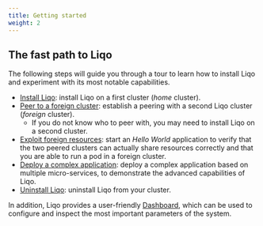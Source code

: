 ```yaml
---
title: Getting started
weight: 2
---
```


## The fast path to Liqo

The following steps will guide you through a tour to learn how to install Liqo and experiment with its most notable capabilities.

* [Install Liqo](./install): install Liqo on a first cluster (*home* cluster).
* [Peer to a foreign cluster](./peer): establish a peering with a second Liqo cluster (*foreign* cluster).
  * If you do not know who to peer with, you may need to install Liqo on a second cluster.
* [Exploit foreign resources](./test): start an *Hello World* application to verify that the two peered clusters can actually share resources correctly and that you are able to run a pod in a foreign cluster.
* [Deploy a complex application](./further-steps): deploy a complex application based on multiple micro-services, to demonstrate the advanced capabilities of Liqo.
* [Uninstall Liqo](./uninstall): uninstall Liqo from your cluster.


In addition, Liqo provides a user-friendly [Dashboard](../dashboard), which can be used to configure and inspect the most important parameters of the system.
